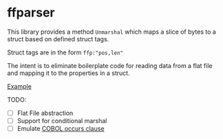 # ffparser

This library provides a method `Unmarshal` which maps a slice of bytes to a struct based on defined struct tags. 

Struct tags are in the form `ffp:"pos,len"`

The intent is to eliminate boilerplate code for reading data from a flat file and mapping it to the properties in a struct.

[Example](https://github.com/ahmedalhulaibi/ffparser/tree/master/example)

TODO:
- [ ] Flat File abstraction
- [ ] Support for conditional marshal
- [ ] Emulate [COBOL occurs clause](https://www.ibm.com/support/knowledgecenter/en/SS6SG3_4.2.0/com.ibm.entcobol.doc_4.2/PGandLR/tasks/tptbl03.htm)
